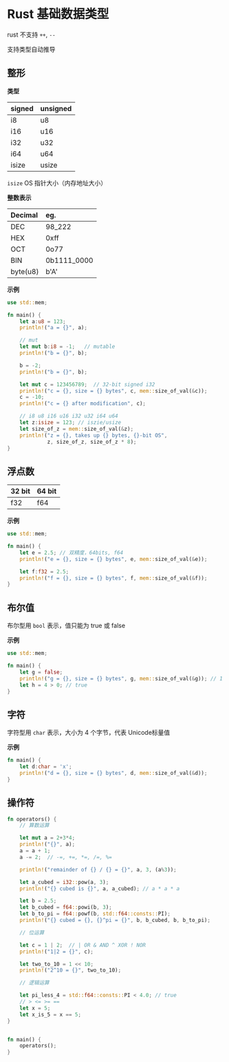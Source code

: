 # Rust 基础数据类型

rust 不支持 `++`, `--`

支持类型自动推导

## 整形

**类型**

| signed | unsigned |
|:------ |:-------- |
| i8     | u8       |
| i16    | u16      |
| i32    | u32      |
| i64    | u64      |
| isize  | usize    |

`isize` OS 指针大小（内存地址大小）

**整数表示**

| Decimal  | eg.         |
|:-------- |:----------- |
| DEC      | 98_222      |
| HEX      | 0xff        |
| OCT      | 0o77        |
| BIN      | 0b1111_0000 |
| byte(u8) | b'A'        |

**示例**

```rust
use std::mem;

fn main() {
    let a:u8 = 123;
    println!("a = {}", a);

    // mut
    let mut b:i8 = -1;   // mutable
    println!("b = {}", b);

    b = -2;
    println!("b = {}", b);

    let mut c = 123456789;  // 32-bit signed i32
    println!("c = {}, size = {} bytes", c, mem::size_of_val(&c));
    c = -10;
    println!("c = {} after modification", c);

    // i8 u8 i16 u16 i32 u32 i64 u64
    let z:isize = 123; // iszie/usize
    let size_of_z = mem::size_of_val(&z);
    println!("z = {}, takes up {} bytes, {}-bit OS",
             z, size_of_z, size_of_z * 8);
}
```

## 浮点数

| 32 bit | 64 bit |
|:------ |:------ |
| f32    | f64    |


**示例**

```rust
use std::mem;

fn main() {
    let e = 2.5; // 双精度，64bits, f64
    println!("e = {}, size = {} bytes", e, mem::size_of_val(&e));

    let f:f32 = 2.5;
    println!("f = {}, size = {} bytes", f, mem::size_of_val(&f));
}
```

## 布尔值

布尔型用 `bool` 表示，值只能为 true 或 false

**示例**

```rust
use std::mem;

fn main() {
    let g = false;
    println!("g = {}, size = {} bytes", g, mem::size_of_val(&g)); // 1 byte
    let h = 4 > 0; // true
}
```

## 字符

字符型用 `char` 表示，大小为 4 个字节，代表 Unicode标量值

**示例**

```rust
fn main() {
    let d:char = 'x';
    println!("d = {}, size = {} bytes", d, mem::size_of_val(&d));
}
```


## 操作符

```rust
fn operators() {
    // 算数运算

    let mut a = 2+3*4;
    println!("{}", a);
    a = a + 1;
    a -= 2;  // -=, +=, *=, /=, %=

    println!("remainder of {} / {} = {}", a, 3, (a%3));

    let a_cubed = i32::pow(a, 3);
    println!("{} cubed is {}", a, a_cubed); // a * a * a

    let b = 2.5;
    let b_cubed = f64::powi(b, 3);
    let b_to_pi = f64::powf(b, std::f64::consts::PI);
    println!("{} cubed = {}, {}^pi = {}", b, b_cubed, b, b_to_pi);

    // 位运算

    let c = 1 | 2;  // | OR & AND ^ XOR ! NOR
    println!("1|2 = {}", c);

    let two_to_10 = 1 << 10;
    println!("2^10 = {}", two_to_10);

    // 逻辑运算

    let pi_less_4 = std::f64::consts::PI < 4.0; // true
    // > <= >= ==
    let x = 5;
    let x_is_5 = x == 5;
}


fn main() {
    operators();
}
```
